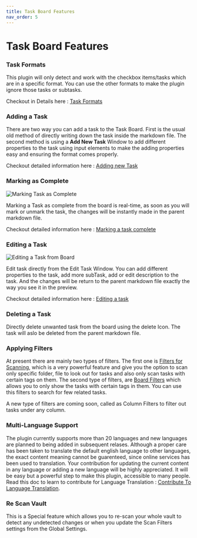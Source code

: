 ```yaml
---
title: Task Board Features
nav_order: 5
---
```


# Task Board Features

### Task Formats

This plugin will only detect and work with the checkbox items/tasks which are in a specific format. You can use the other formats to make the plugin ignore those tasks or subtasks.

Checkout in Details here : [Task Formats](Task_Formats.md)

### Adding a Task

There are two way you can add a task to the Task Board. First is the usual old method of directly writing down the task inside the markdown file. The second method is using a **Add New Task** Window to add different properties to the task using input elements to make the adding properties easy and ensuring the format comes properly.

Checkout detailed information here : [Adding new Task](./AddingANewTask.md)

### Marking as Complete

![Marking Task as Complete](../assets/MarkTaskComplete.gif)

Marking a Task as complete from the board is real-time, as soon as you will mark or unmark the task, the changes will be instantly made in the parent markdown file.

Checkout detailed information here : [Marking a task complete](MarkingTaskComplete.md)

### Editing a Task

![Editing a Task from Board](../assets/EditTaskWindow.gif)

Edit task directly from the Edit Task Window. You can add different properties to the task, add more subTask, add or edit description to the task. And the changes will be return to the parent markdown file exactly the way you see it in the preview.

Checkout detailed information here : [Editing a task](./EditingATask.md)

### Deleting a Task

Directly delete unwanted task from the board using the delete Icon. The task will aslo be deleted from the parent markdown file.

### Applying Filters

At present there are mainly two types of filters. The first one is [Filters for Scanning](docs/Features/Filters_for_Scanning.md), which is a very powerful feature and give you the option to scan only specific folder, file to look out for tasks and also only scan tasks with certain tags on them.
The second type of filters, are [Board Filters](../How_To/HowToUseBoardSettings.md#Board%20Filters) which allows you to only show the tasks with certain tags in them. You can use this filters to search for few related tasks.

A new type of filters are coming soon, called as Column Filters to filter out tasks under any column.

### Multi-Language Support

The plugin currently supports more than 20 languages and new languages are planned to being  added in subsequent relases. Although a proper care has been taken to translate the default english language to other languages, the exact content meaning cannot be guarenteed, since online services has been used to translation.
Your contribution for updating the current content in any language or adding a new language will be highly appreciated. It will be easy but a powerful step to make this plugin, accessible to many people. Read this doc to learn to contribute for Language Translation : [Contribute To Language Translation](../Advanced/Contribution_For_Languages.md).

### Re Scan Vault

This is a Special feature which allows you to re-scan your whole vault to detect any undetected changes or when you update the Scan Filters settings from the Global Settings.
